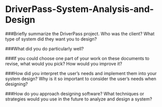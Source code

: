 # DriverPass-System-Analysis-and-Design

###Briefly summarize the DriverPass project. Who was the client? What type of system did they want you to design?

###What did you do particularly well?

###If you could choose one part of your work on these documents to revise, what would you pick? How would you improve it?

###How did you interpret the user’s needs and implement them into your system design? Why is it so important to consider the user’s needs when designing?

###How do you approach designing software? What techniques or strategies would you use in the future to analyze and design a system?
